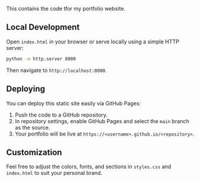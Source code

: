 This contains the code tfor my portfolio website.

## Local Development

Open `index.html` in your browser or serve locally using a simple HTTP server:

```bash
python -m http.server 8000
```

Then navigate to `http://localhost:8000`.

## Deploying

You can deploy this static site easily via GitHub Pages:

1. Push the code to a GitHub repository.
2. In repository settings, enable GitHub Pages and select the `main` branch as the source.
3. Your portfolio will be live at `https://<username>.github.io/<repository>`.

## Customization

Feel free to adjust the colors, fonts, and sections in `styles.css` and `index.html` to suit your personal brand.
